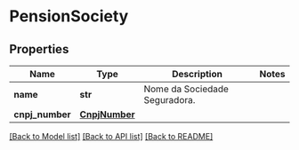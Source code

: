 # PensionSociety

## Properties
Name | Type | Description | Notes
------------ | ------------- | ------------- | -------------
**name** | **str** | Nome da Sociedade Seguradora. | 
**cnpj_number** | [**CnpjNumber**](CnpjNumber.md) |  | 

[[Back to Model list]](../README.md#documentation-for-models) [[Back to API list]](../README.md#documentation-for-api-endpoints) [[Back to README]](../README.md)

